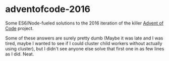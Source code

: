 # adventofcode-2016

Some ES6/Node-fueled solutions to the 2016 iteration of the killer [Advent of Code](http://adventofcode.com/2016/) project.

Some of these answers are surely pretty dumb (Maybe it was late and I was tired, maybe I wanted to see if I could cluster child workers without actually using cluster), but I didn't see anyone else solve that first one in as few lines as I did. Neat.
